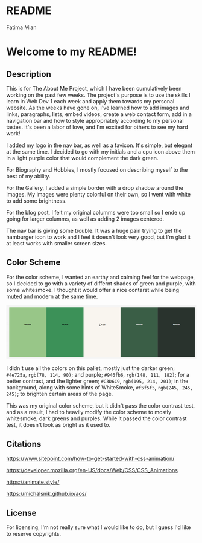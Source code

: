 # README

Fatima Mian

# Welcome to my README! 

## Description

This is for The About Me Project, which I have been cumulatively been working on the past few weeks. The project's purpose is to use the skills I learn in Web Dev 1 each week and apply them towards my personal website. As the weeks have gone on, I've learned how to add images and links, paragraphs, lists, embed videos, create a web contact form, add in a navigation bar and how to style appropriately according to my personal tastes. It's been a labor of love, and I'm excited for others to see my hard work!

I added my logo in the nav bar, as well as a favicon. It's simple, but elegant at the same time. I decided to go with my initials and a cpu icon above them in a light purple color that would complement the dark green.

For Biography and Hobbies, I mostly focused on describing myself to the best of my ability. 

For the Gallery, I added a simple border with a drop shadow around the images. My images were plenty colorful on their own, so I went with white to add some brightness.

For the blog post, I felt my original columms were too small so I ende up going for larger columms, as well as adding 2 images centered.

The nav bar is giving some trouble. It was a huge pain trying to get the hamburger icon to work and I feel it doesn't look very good, but I'm glad it at least works with smaller screen sizes. 



## Color Scheme

For the color scheme, I wanted an earthy and calming feel for the webpage, so I decided to go with a variety of differnt shades of green and purple, with some whitesmoke. I thought it would offer a nice contarst while being muted and modern at the same time. 

![Getting Started](img/pallete.png)

I didn't use all the colors on this pallet, mostly just the darker green; `#4e725a`, `rgb(78, 114, 90)`; and purple; `#946fb6`, `rgb(148, 111, 182)`; for a better contrast, and the lighter green; `#C3D6C9`, `rgb(195, 214, 201)`; in the background, along with some hints of WhiteSmoke, `#f5f5f5`, `rgb(245, 245, 245)`; to brighten certain areas of the page.

This was my original color scheme, but it didn't pass the color contrast test, and as a result, I had to heavily modify the color scheme to mostly whitesmoke, dark greens and purples. While it passed the color contrast test, it doesn't look as bright as it used to.

## Citations

https://www.sitepoint.com/how-to-get-started-with-css-animation/

https://developer.mozilla.org/en-US/docs/Web/CSS/CSS_Animations

https://animate.style/

https://michalsnik.github.io/aos/

## License 

For licensing, I'm not really sure what I would like to do, but I guess I'd like to reserve copyrights.
